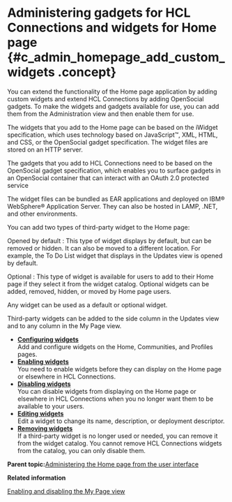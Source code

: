 # Administering gadgets for HCL Connections and widgets for Home page {#c_admin_homepage_add_custom_widgets .concept}

You can extend the functionality of the Home page application by adding custom widgets and extend HCL Connections by adding OpenSocial gadgets. To make the widgets and gadgets available for use, you can add them from the Administration view and then enable them for use.

The widgets that you add to the Home page can be based on the iWidget specification, which uses technology based on JavaScript™, XML, HTML, and CSS, or the OpenSocial gadget specification. The widget files are stored on an HTTP server.

The gadgets that you add to HCL Connections need to be based on the OpenSocial gadget specification, which enables you to surface gadgets in an OpenSocial container that can interact with an OAuth 2.0 protected service

The widget files can be bundled as EAR applications and deployed on IBM® WebSphere® Application Server. They can also be hosted in LAMP, .NET, and other environments.

You can add two types of third-party widget to the Home page:

Opened by default
:   This type of widget displays by default, but can be removed or hidden. It can also be moved to a different location. For example, the To Do List widget that displays in the Updates view is opened by default.

Optional
:   This type of widget is available for users to add to their Home page if they select it from the widget catalog. Optional widgets can be added, removed, hidden, or moved by Home page users.

Any widget can be used as a default or optional widget.

Third-party widgets can be added to the side column in the Updates view and to any column in the My Page view.

-   **[Configuring widgets](../admin/t_admin_homepage_add_widgets_homepage.md)**  
Add and configure widgets on the Home, Communities, and Profiles pages.
-   **[Enabling widgets](../admin/t_admin_homepage_enable_widgets_homepage.md)**  
You need to enable widgets before they can display on the Home page or elsewhere in HCL Connections.
-   **[Disabling widgets](../admin/t_admin_homepage_disable_widgets_homepage.md)**  
You can disable widgets from displaying on the Home page or elsewhere in HCL Connections when you no longer want them to be available to your users.
-   **[Editing widgets](../admin/t_admin_homepage_edit_widgets_homepage.md)**  
Edit a widget to change its name, description, or deployment descriptor.
-   **[Removing widgets](../admin/t_admin_homepage_remove_widget_homepage.md)**  
If a third-party widget is no longer used or needed, you can remove it from the widget catalog. You cannot remove HCL Connections widgets from the catalog, you can only disable them.

**Parent topic:**[Administering the Home page from the user interface](../admin/c_admin_homepage_ui.md)

**Related information**  


[Enabling and disabling the My Page view](../admin/t_admin_homepage_disable_widgets_tab.md)

